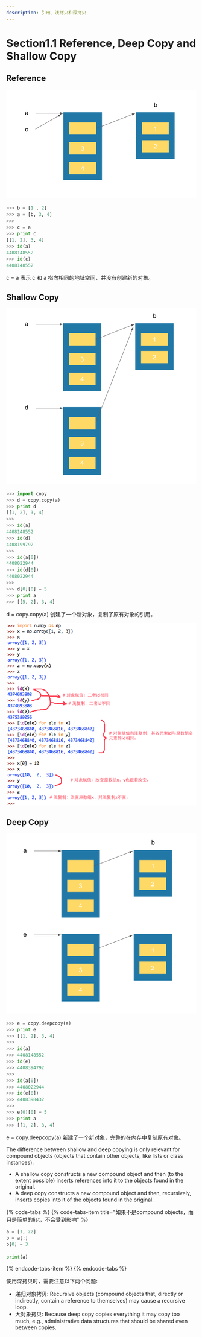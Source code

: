 ```yaml
---
description: 引用、浅拷贝和深拷贝
---
```


# Section1.1 Reference, Deep Copy and Shallow Copy

## Reference

![Reference](../.gitbook/assets/image.png)

```python
>>> b = [1 , 2]
>>> a = [b, 3, 4]
>>>
>>> c = a
>>> print c
[[1, 2], 3, 4]
>>> id(a)
4408148552
>>> id(c)
4408148552
```

c = a 表示 c 和 a 指向相同的地址空间，并没有创建新的对象。

## Shallow Copy

![Shallow Copy](../.gitbook/assets/image%20%281%29.png)

```python
>>> import copy
>>> d = copy.copy(a)
>>> print d
[[1, 2], 3, 4]
>>>
>>> id(a)
4408148552
>>> id(d)
4408199792
>>>
>>> id(a[0])
4408022944
>>> id(d[0])
4408022944
>>>
>>> d[0][0] = 5
>>> print a
>>> [[5, 2], 3, 4]
```

d = copy.copy\(a\) 创建了一个新对象，复制了原有对象的引用。

![](../.gitbook/assets/image%20%285%29.png)

## Deep Copy

![Deep Copy](../.gitbook/assets/image%20%282%29.png)

```python
>>> e = copy.deepcopy(a)
>>> print e
>>> [[1, 2], 3, 4]
>>>
>>> id(a)
>>> 4408148552
>>> id(e)
>>> 4408394792
>>>
>>> id(a[0])
>>> 4408022944
>>> id(e[0])
>>> 4408398432
>>>
>>> e[0][0] = 5
>>> print a
>>> [[1, 2], 3, 4]
```

e = copy.deepcopy\(a\) 新建了一个新对象，完整的在内存中复制原有对象。

The difference between shallow and deep copying is only relevant for compound objects \(objects that contain other objects, like lists or class instances\):

* A shallow copy constructs a new compound object and then \(to the extent possible\) inserts references into it to the objects found in the original.
* A deep copy constructs a new compound object and then, recursively, inserts copies into it of the objects found in the original.

{% code-tabs %}
{% code-tabs-item title="如果不是compound objects，而只是简单的list，不会受到影响" %}
```python
a = [1, 22]
b = a[:]
b[0] = 3

print(a)
```
{% endcode-tabs-item %}
{% endcode-tabs %}

使用深拷贝时，需要注意以下两个问题:

* 递归对象拷贝: Recursive objects \(compound objects that, directly or indirectly, contain a reference to themselves\) may cause a recursive loop.
* 大对象拷贝: Because deep copy copies everything it may copy too much, e.g., administrative data structures that should be shared even between copies.

